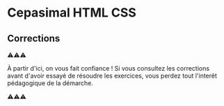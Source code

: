 # Cepasimal HTML CSS

## Corrections

⚠⚠⚠

À partir d'ici, on vous fait confiance !
Si vous consultez les corrections avant d'avoir essayé de résoudre les exercices,
vous perdez tout l'interêt pédagogique de la démarche.

⚠⚠⚠
